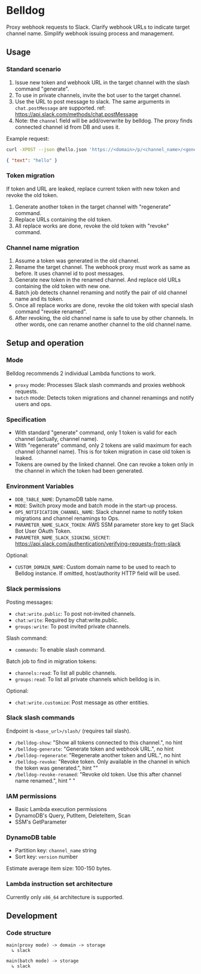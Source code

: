 Belldog
=======

Proxy webhook requests to Slack. Clarify webhook URLs to indicate target channel name. Simplify webhook issuing process and management.

## Usage
### Standard scenario
1. Issue new token and webhook URL in the target channel with the slash command "generate".
  1. To use in private channels, invite the bot user to the target channel.
1. Use the URL to post message to slack. The same arguments in `chat.postMessage` are supported. ref: https://api.slack.com/methods/chat.postMessage
  1. Note: the `channel` field will be add/overwrite by belldog. The proxy finds connected channel id from DB and uses it.

Example request:

```bash
curl -XPOST --json @hello.json 'https://<domain>/p/<channel_name>/<generated_token>/'
```

```json
{ "text": "hello" }
```

### Token migration
If token and URL are leaked, replace current token with new token and revoke the old token.

1. Generate another token in the target channel with "regenerate" command.
1. Replace URLs containing the old token.
1. All replace works are done, revoke the old token with "revoke" command.

### Channel name migration
1. Assume a token was generated in the old channel.
1. Rename the target channel. The webhook proxy must work as same as before. It uses channel id to post messages.
1. Generate new token in the renamed channel. And replace old URLs containing the old token with new one.
1. Batch job detects channel renaming and notify the pair of old channel name and its token.
1. Once all replace works are done, revoke the old token with special slash command "revoke renamed".
1. After revoking, the old channel name is safe to use by other channels. In other words, one can rename another channel to the old channel name.

## Setup and operation
### Mode
Belldog recommends 2 individual Lambda functions to work.

- `proxy` mode: Processes Slack slash commands and proxies webhook requests.
- `batch` mode: Detects token migrations and channel renamings and notify users and ops.

### Specification
- With standard "generate" command, only 1 token is valid for each channel (actually, channel name).
- With "regenerate" command, only 2 tokens are valid maximum for each channel (channel name). This is for token migration in case old token is leaked.
- Tokens are owned by the linked channel. One can revoke a token only in the channel in which the token had been generated.

### Environment Variables
- `DDB_TABLE_NAME`: DynamoDB table name.
- `MODE`: Switch proxy mode and batch mode in the start-up process.
- `OPS_NOTIFICATION_CHANNEL_NAME`: Slack channel name to notify token migrations and channel renamings to Ops.
- `PARAMETER_NAME_SLACK_TOKEN`: AWS SSM parameter store key to get Slack Bot User OAuth Token.
- `PARAMETER_NAME_SLACK_SIGNING_SECRET`: https://api.slack.com/authentication/verifying-requests-from-slack

Optional:

- `CUSTOM_DOMAIN_NAME`: Custom domain name to be used to reach to Belldog instance. If omitted, host/authority HTTP field will be used.

### Slack permissions
Posting messages:

- `chat:write.public`: To post not-invited channels.
- `chat:write`: Required by chat:write.public.
- `groups:write`: To post invited private channels.

Slash command:

- `commands`: To enable slash command.

Batch job to find in migration tokens:

- `channels:read`: To list all public channels.
- `groups:read`: To list all private channels which belldog is in.

Optional:

- `chat:write.customize`: Post message as other entities.

### Slack slash commands
Endpoint is `<base_url>/slash/` (requires tail slash).

- `/belldog-show`: "Show all tokens connected to this channel.", no hint
- `/belldog-generate`: "Generate token and webhook URL.", no hint
- `/belldog-regenerate`: "Regenerate another token and URL.", no hint
- `/belldog-revoke`: "Revoke token. Only available in the channel in which the token was generated.", hint "<token>"
- `/belldog-revoke-renamed`: "Revoke old token. Use this after channel name renamed.", hint "<old channel name> <token>"

### IAM permissions
- Basic Lambda execution permissions
- DynamoDB's Query, PutItem, DeleteItem, Scan
- SSM's GetParameter

### DynamoDB table
- Partition key: `channel_name` string
- Sort key: `version` number

Estimate average item size: 100-150 bytes.

### Lambda instruction set architecture
Currently only `x86_64` architecture is supported.

## Development
### Code structure
```
main(proxy mode) -> domain -> storage
  ↳ slack

main(batch mode) -> storage
  ↳ slack
```
